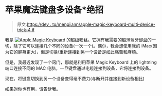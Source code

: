# 苹果魔法键盘多设备*绝招

> 原文:[https://dev . to/mengjiann/apple-magic-keyboard-multi-device-trick-4 if](https://dev.to/mengjiann/apple-magic-keyboard-multi-device-trick-4oif)

我是 [![Apple Magic Keyboard](../Images/cd7def19c62522117d2ef81941550fb2.png)](https://res.cloudinary.com/practicaldev/image/fetch/s--RdeDANqX--/c_limit%2Cf_auto%2Cfl_progressive%2Cq_auto%2Cw_880/https://www.apple.com/sg/shop/product/MLA22ZA/A/magic-keyboard-us-english%3Ffnode%3D56) 的超级粉丝。它拥有我需要的超薄蓝牙键盘的一切，除了它可以连接几个不同的设备(一次一个)。偶尔，我会想使用我的 iMac(因为它的屏幕更大)，但是切换/重新连接到另一个设备是如此痛苦和麻烦。

但是，我最近发现了一个窍门，那就是利用苹果 Magic Keyboard 上的 lightning 端口连接不同的 MAC 电脑。一旦键盘通过电缆连接到设备，它将连接到设备。

现在，将键盘切换到另一个设备变得毫不费力(与断开并连接到新设备相比)

如果对你也有用，请告诉我。
